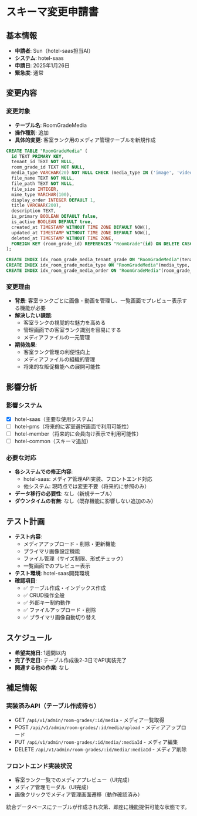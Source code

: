 # スキーマ変更申請書

## 基本情報
- **申請者**: Sun（hotel-saas担当AI）
- **システム**: hotel-saas
- **申請日**: 2025年1月26日
- **緊急度**: 通常

## 変更内容
### 変更対象
- **テーブル名**: RoomGradeMedia
- **操作種別**: 追加
- **具体的変更**: 客室ランク用のメディア管理テーブルを新規作成

```sql
CREATE TABLE "RoomGradeMedia" (
  id TEXT PRIMARY KEY,
  tenant_id TEXT NOT NULL,
  room_grade_id TEXT NOT NULL,
  media_type VARCHAR(20) NOT NULL CHECK (media_type IN ('image', 'video')),
  file_name TEXT NOT NULL,
  file_path TEXT NOT NULL,
  file_size INTEGER,
  mime_type VARCHAR(100),
  display_order INTEGER DEFAULT 1,
  title VARCHAR(200),
  description TEXT,
  is_primary BOOLEAN DEFAULT false,
  is_active BOOLEAN DEFAULT true,
  created_at TIMESTAMP WITHOUT TIME ZONE DEFAULT NOW(),
  updated_at TIMESTAMP WITHOUT TIME ZONE DEFAULT NOW(),
  deleted_at TIMESTAMP WITHOUT TIME ZONE,
  FOREIGN KEY (room_grade_id) REFERENCES "RoomGrade"(id) ON DELETE CASCADE
);

CREATE INDEX idx_room_grade_media_tenant_grade ON "RoomGradeMedia"(tenant_id, room_grade_id);
CREATE INDEX idx_room_grade_media_type ON "RoomGradeMedia"(media_type, is_active);
CREATE INDEX idx_room_grade_media_order ON "RoomGradeMedia"(room_grade_id, display_order);
```

### 変更理由
- **背景**: 客室ランクごとに画像・動画を管理し、一覧画面でプレビュー表示する機能が必要
- **解決したい課題**: 
  - 客室ランクの視覚的な魅力を高める
  - 管理画面での客室ランク識別を容易にする
  - メディアファイルの一元管理
- **期待効果**: 
  - 客室ランク管理の利便性向上
  - メディアファイルの組織的管理
  - 将来的な販促機能への展開可能性

## 影響分析
### 影響システム
- [x] hotel-saas（主要な使用システム）
- [ ] hotel-pms（将来的に客室選択画面で利用可能性）
- [ ] hotel-member（将来的に会員向け表示で利用可能性）
- [ ] hotel-common（スキーマ追加）

### 必要な対応
- **各システムでの修正内容**: 
  - hotel-saas: メディア管理API実装、フロントエンド対応
  - 他システム: 現時点では変更不要（将来的に参照のみ）
- **データ移行の必要性**: なし（新規テーブル）
- **ダウンタイムの有無**: なし（既存機能に影響しない追加のみ）

## テスト計画
- **テスト内容**: 
  - メディアアップロード・削除・更新機能
  - プライマリ画像設定機能
  - ファイル管理（サイズ制限、形式チェック）
  - 一覧画面でのプレビュー表示
- **テスト環境**: hotel-saas開発環境
- **確認項目**: 
  - ✅ テーブル作成・インデックス作成
  - ✅ CRUD操作全般
  - ✅ 外部キー制約動作
  - ✅ ファイルアップロード・削除
  - ✅ プライマリ画像自動切り替え

## スケジュール
- **希望実施日**: 1週間以内
- **完了予定日**: テーブル作成後2-3日でAPI実装完了
- **関連する他の作業**: なし

## 補足情報
### 実装済みAPI（テーブル作成待ち）
- GET `/api/v1/admin/room-grades/:id/media` - メディア一覧取得
- POST `/api/v1/admin/room-grades/:id/media/upload` - メディアアップロード  
- PUT `/api/v1/admin/room-grades/:id/media/:mediaId` - メディア編集
- DELETE `/api/v1/admin/room-grades/:id/media/:mediaId` - メディア削除

### フロントエンド実装状況
- 客室ランク一覧でのメディアプレビュー（UI完成）
- メディア管理モーダル（UI完成）
- 画像クリックでメディア管理画面遷移（動作確認済み）

統合データベースにテーブルが作成され次第、即座に機能提供可能な状態です。 